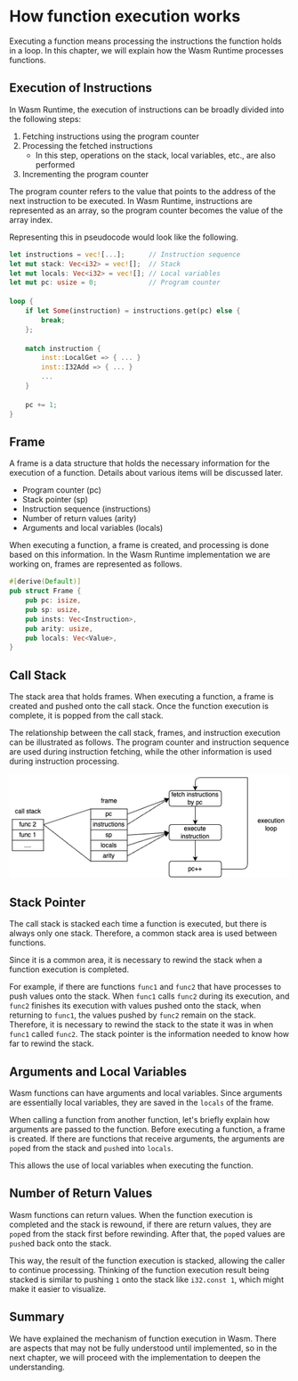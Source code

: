 # How function execution works

Executing a function means processing the instructions the function holds in a loop.
In this chapter, we will explain how the Wasm Runtime processes functions.

## Execution of Instructions

In Wasm Runtime, the execution of instructions can be broadly divided into the following steps:

1. Fetching instructions using the program counter
2. Processing the fetched instructions
    - In this step, operations on the stack, local variables, etc., are also performed
3. Incrementing the program counter

The program counter refers to the value that points to the address of the next instruction to be executed.
In Wasm Runtime, instructions are represented as an array, so the program counter becomes the value of the array index.

Representing this in pseudocode would look like the following.

```rust
let instructions = vec![...];      // Instruction sequence
let mut stack: Vec<i32> = vec![];  // Stack
let mut locals: Vec<i32> = vec![]; // Local variables
let mut pc: usize = 0;             // Program counter

loop {
    if let Some(instruction) = instructions.get(pc) else {
        break;
    };

    match instruction {
        inst::LocalGet => { ... }
        inst::I32Add => { ... }
        ...
    }

    pc += 1;
}
```

## Frame

A frame is a data structure that holds the necessary information for the execution of a function.
Details about various items will be discussed later.

- Program counter (pc)
- Stack pointer (sp)
- Instruction sequence (instructions)
- Number of return values (arity)
- Arguments and local variables (locals)

When executing a function, a frame is created, and processing is done based on this information.
In the Wasm Runtime implementation we are working on, frames are represented as follows.

```rust
#[derive(Default)]
pub struct Frame {
    pub pc: isize,
    pub sp: usize,
    pub insts: Vec<Instruction>,
    pub arity: usize,
    pub locals: Vec<Value>,
}
```

## Call Stack

The stack area that holds frames.
When executing a function, a frame is created and pushed onto the call stack.
Once the function execution is complete, it is popped from the call stack.

The relationship between the call stack, frames, and instruction execution can be illustrated as follows.
The program counter and instruction sequence are used during instruction fetching, while the other information is used during instruction processing.

![](./images/about_execution.drawio.png)

## Stack Pointer

The call stack is stacked each time a function is executed, but there is always only one stack.
Therefore, a common stack area is used between functions.

Since it is a common area, it is necessary to rewind the stack when a function execution is completed.

For example, if there are functions `func1` and `func2` that have processes to push values onto the stack.
When `func1` calls `func2` during its execution, and `func2` finishes its execution with values pushed onto the stack, when returning to `func1`, the values pushed by `func2` remain on the stack.
Therefore, it is necessary to rewind the stack to the state it was in when `func1` called `func2`.
The stack pointer is the information needed to know how far to rewind the stack.

## Arguments and Local Variables

Wasm functions can have arguments and local variables.
Since arguments are essentially local variables, they are saved in the `locals` of the frame.

When calling a function from another function, let's briefly explain how arguments are passed to the function.
Before executing a function, a frame is created. If there are functions that receive arguments, the arguments are `pop`ed from the stack and `push`ed into `locals`.

This allows the use of local variables when executing the function.

## Number of Return Values

Wasm functions can return values.
When the function execution is completed and the stack is rewound, if there are return values, they are `pop`ed from the stack first before rewinding.
After that, the `pop`ed values are `push`ed back onto the stack.

This way, the result of the function execution is stacked, allowing the caller to continue processing.
Thinking of the function execution result being stacked is similar to pushing `1` onto the stack like `i32.const 1`, which might make it easier to visualize.

## Summary
We have explained the mechanism of function execution in Wasm.
There are aspects that may not be fully understood until implemented, so in the next chapter, we will proceed with the implementation to deepen the understanding.
